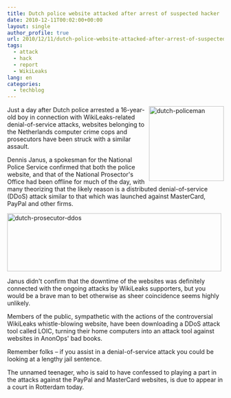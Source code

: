 ```yaml
---
title: Dutch police website attacked after arrest of suspected hacker
date: 2010-12-11T00:02:00+00:00
layout: single
author_profile: true
url: 2010/12/11/dutch-police-website-attacked-after-arrest-of-suspected-hacker/
tags:
  - attack
  - hack
  - report
  - WikiLeaks
lang: en
categories: 
  - techblog
---
```

[<img title="dutch-policeman" border="0" alt="dutch-policeman" align="right" src="http://lh6.ggpht.com/_vaUVXcmC3OI/TQK4XxGMOKI/AAAAAAAADfM/t_3A0lSrUAo/dutch-policeman_thumb%5B1%5D.jpg?imgmax=800" width="174" height="174" />](http://lh6.ggpht.com/_vaUVXcmC3OI/TQK4U72sFbI/AAAAAAAADfI/hRXo8GFu1Gg/s1600-h/dutch-policeman%5B3%5D.jpg)Just a day after Dutch police arrested a 16-year-old boy in connection with WikiLeaks-related denial-of-service attacks, websites belonging to the Netherlands computer crime cops and prosecutors have been struck with a similar assault.

Dennis Janus, a spokesman for the National Police Service confirmed that both the police website, and that of the National Prosector's Office had been offline for much of the day, with many theorizing that the likely reason is a distributed denial-of-service (DDoS) attack similar to that which was launched against MasterCard, PayPal and other firms.

[<img title="dutch-prosecutor-ddos" border="0" alt="dutch-prosecutor-ddos" src="http://lh6.ggpht.com/_vaUVXcmC3OI/TQK4jszhKVI/AAAAAAAADfU/F2QyKocx-p0/dutch-prosecutor-ddos_thumb%5B2%5D.jpg?imgmax=800" width="498" height="135" />](http://lh3.ggpht.com/_vaUVXcmC3OI/TQK4gPPcUpI/AAAAAAAADfQ/OlYGJ4tdhj8/s1600-h/dutch-prosecutor-ddos%5B4%5D.jpg)

Janus didn't confirm that the downtime of the websites was definitely connected with the ongoing attacks by WikiLeaks supporters, but you would be a brave man to bet otherwise as sheer coincidence seems highly unlikely.

Members of the public, sympathetic with the actions of the controversial WikiLeaks whistle-blowing website, have been downloading a DDoS attack tool called LOIC, turning their home computers into an attack tool against websites in AnonOps' bad books.

Remember folks – if you assist in a denial-of-service attack you could be looking at a lengthy jail sentence.

The unnamed teenager, who is said to have confessed to playing a part in the attacks against the PayPal and MasterCard websites, is due to appear in a court in Rotterdam today.